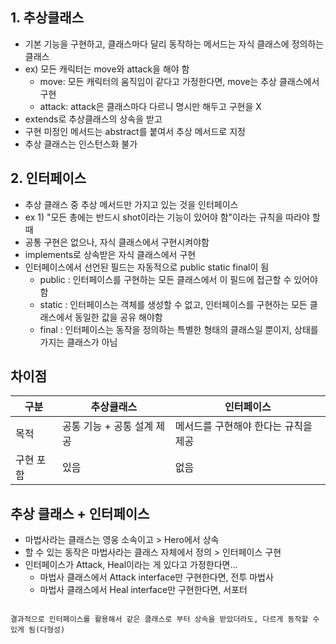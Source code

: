## 1. 추상클래스
- 기본 기능을 구현하고, 클래스마다 달리 동작하는 메서드는 자식 클래스에 정의하는 클래스
- ex) 모든 캐릭터는 move와 attack을 해야 함
  - move: 모든 캐릭터의 움직임이 같다고 가정한다면, move는 추상 클래스에서 구현
  - attack: attack은 클래스마다 다르니 명시만 해두고 구현을 X
- extends로 추상클래스의 상속을 받고
- 구현 미정인 메서드는 abstract를 붙여서 추상 메서드로 지정
- 추상 클래스는 인스턴스화 불가

## 2. 인터페이스
- 추상 클래스 중 추상 메서드만 가지고 있는 것을 인터페이스
- ex 1) "모든 총에는 반드시 shot이라는 기능이 있어야 함"이라는 규칙을 따라야 할 때
- 공통 구현은 없으나, 자식 클래스에서 구현시켜야함
- implements로 상속받은 자식 클래스에서 구현
- 인터페이스에서 선언된 필드는 자동적으로 public static final이 됨
  - public : 인터페이스를 구현하는 모든 클래스에서 이 필드에 접근할 수 있어야 함
  - static : 인터페이스는 객체를 생성할 수 없고, 인터페이스를 구현하는 모든 클래스에서 동일한 값을 공유 해야함
  - final : 인터페이스는 동작을 정의하는 특별한 형태의 클래스일 뿐이지, 상태를 가지는 클래스가 아님

## 차이점
| 구분    | 추상클래스 | 인터페이스                |
|-------|------|----------------------|
| 목적    | 공통 기능 + 공통 설계 제공 | 메서드를 구현해야 한다는 규칙을 제공 |
| 구현 포함 | 있음 | 없음                   |

## 추상 클래스 + 인터페이스
- 마법사라는 클래스는 영웅 소속이고 > Hero에서 상속
- 할 수 있는 동작은 마법사라는 클래스 자체에서 정의 > 인터페이스 구현
- 인터페이스가 Attack, Heal이라는 게 있다고 가정한다면...
  - 마법사 클래스에서 Attack interface만 구현한다면, 전투 마법사
  - 마법사 클래스에서 Heal interface만 구현한다면, 서포터
<pre>
<code>
결과적으로 인터페이스를 활용해서 같은 클래스로 부터 상속을 받았더라도, 다르게 동작할 수 있게 됨(다형성)
</code>
</pre>